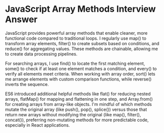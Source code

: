 # JavaScript Array Methods Interview Answer

JavaScript provides powerful array methods that enable cleaner, more functional code compared to traditional loops. I regularly use map() to transform array elements, filter() to create subsets based on conditions, and reduce() for aggregating values. These methods are chainable, allowing me to create data processing pipelines.

For searching arrays, I use find() to locate the first matching element, some() to check if at least one element matches a condition, and every() to verify all elements meet criteria. When working with array order, sort() lets me arrange elements with custom comparison functions, while reverse() inverts the sequence.

ES6 introduced additional helpful methods like flat() for reducing nested arrays, flatMap() for mapping and flattening in one step, and Array.from() for creating arrays from array-like objects. I'm mindful of which methods mutate the original array (like push(), pop(), splice()) versus those that return new arrays without modifying the original (like map(), filter(), concat()), preferring non-mutating methods for more predictable code, especially in React applications.